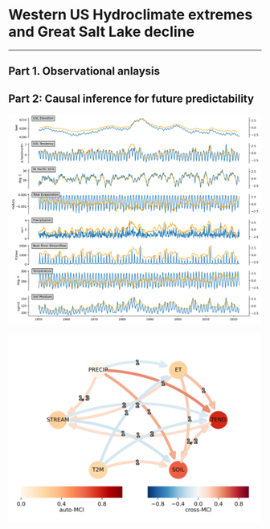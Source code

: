# Western US Hydroclimate extremes and Great Salt Lake decline
***

## Part 1. Observational anlaysis



## Part 2: Causal inference for future predictability
![plot1](obs.raw+filtered.timeseries.png)

![plot2](raw.parrcorr.month.dag.discovery.png)

